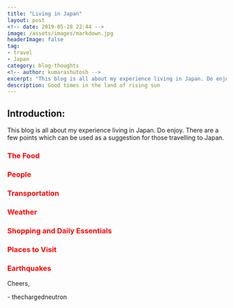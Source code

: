 ```yaml
---
title: "Living in Japan"
layout: post
<!-- date: 2019-05-28 22:44 -->
image: /assets/images/markdown.jpg
headerImage: false
tag:
- travel
- Japan
category: blog-thoughts
<!-- author: kumarashutosh -->
excerpt: "This blog is all about my experience living in Japan. Do enjoy. There are a few points which can be used as a suggestion for those travelling to Japan."
description: Good times in the land of rising sun
---
```


## Introduction:

This blog is all about my experience living in Japan. Do enjoy. There are a few points which can be used as a suggestion for those travelling to Japan.


### <span style="color:red"> The Food </span>
### <span style="color:red"> People </span>
### <span style="color:red"> Transportation </span>
### <span style="color:red"> Weather </span>
### <span style="color:red"> Shopping and Daily Essentials </span>
### <span style="color:red"> Places to Visit </span>
### <span style="color:red"> Earthquakes </span>


Cheers,

\- thechargedneutron


